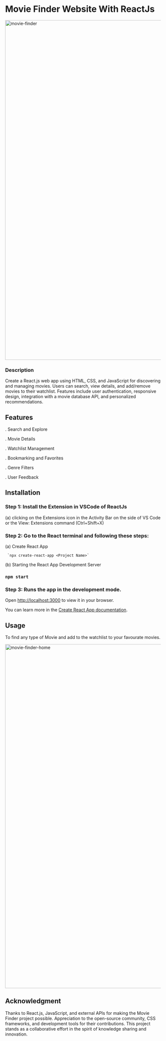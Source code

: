 # Movie Finder Website With ReactJs

<img width="1099" alt="movie-finder" src="https://github.com/mohitsupolia/Movie-Finder/assets/104218088/7ed1358e-9c0f-4e4b-96b4-ea1db315e536">

### Description
Create a React.js web app using HTML, CSS, and JavaScript for discovering and managing movies. Users can search, view details, and add/remove movies to their watchlist. Features include user authentication, responsive design, integration with a movie database API, and personalized recommendations.

## Features
. Search and Explore

. Movie Details

. Watchlist Management 

. Bookmarking and Favorites

. Genre Filters

. User Feedback

## Installation
### Step 1:   Install the Extension in VSCode of ReactJs

(a) clicking on the Extensions icon in the Activity Bar on the side of VS Code or the View: Extensions command (Ctrl+Shift+X)

### Step 2:  Go to the React terminal and following these steps:

 (a) Create React App
 
     `npx create-react-app <Project Name>`
    
(b) Starting the React App Development Server

 ###  `npm start`

### Step 3:  Runs the app in the development mode.
   
Open [http://localhost:3000](http://localhost:3000) to view it in your browser.


You can learn more in the [Create React App documentation](https://radixweb.com/blog/steps-to-build-react-project-with-create-react-app).


## Usage

To find any type of Movie and add to the watchlist to your favourate movies.

<img width="1113" alt="movie-finder-home" src="https://github.com/mohitsupolia/Movie-Finder/assets/104218088/83cccc79-b830-4f1c-acfd-33abae76afed">

## Acknowledgment
Thanks to React.js, JavaScript, and external APIs for making the Movie Finder project possible. Appreciation to the open-source community, CSS frameworks, and development tools for their contributions. This project stands as a collaborative effort in the spirit of knowledge sharing and innovation.
